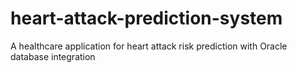 # heart-attack-prediction-system
A healthcare application for heart attack risk prediction with Oracle database integration
